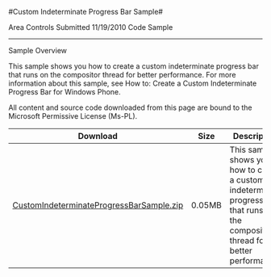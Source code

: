 #Custom Indeterminate Progress Bar Sample#

Area
Controls
Submitted
11/19/2010
Code Sample

---

Sample Overview

This sample shows you how to create a custom indeterminate progress bar that runs on the compositor thread for better performance. For more information about this sample, see How to: Create a Custom Indeterminate Progress Bar for Windows Phone.

 

All content and source code downloaded from this page are bound to the Microsoft Permissive License (Ms-PL).


Download | Size | Description
---|---|---|
[CustomIndeterminateProgressBarSample.zip](https://github.com/kniEngine/XNAGameStudio/blob/main/Samples/CustomIndeterminateProgressBarSample.zip?raw=true) | 0.05MB | This sample shows you how to create a custom indeterminate progress bar that runs on the compositor thread for better performance. 